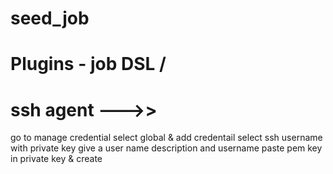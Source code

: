 # seed_job
# Plugins - job DSL /
  #        ssh agent  --->>  
  go to manage credential
  select global & add credentail
  select ssh username with private key
  give a user name description and username
  paste pem key in private key & create
  
          
